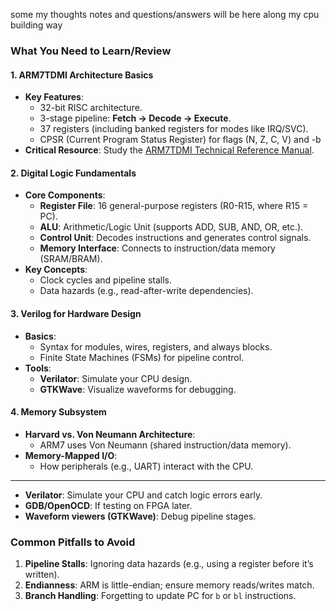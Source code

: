 some my thoughts notes and questions/answers will be here along my cpu building way



### **What You Need to Learn/Review**
#### **1. ARM7TDMI Architecture Basics**
   - **Key Features**:
     - 32-bit RISC architecture.
     - 3-stage pipeline: **Fetch → Decode → Execute**.
     - 37 registers (including banked registers for modes like IRQ/SVC).
     - CPSR (Current Program Status Register) for flags (N, Z, C, V) and -b
   - **Critical Resource**: Study the [ARM7TDMI Technical Reference Manual](https://developer.arm.com/documentation/ddi0210/c/).

#### **2. Digital Logic Fundamentals**
   - **Core Components**:
     - **Register File**: 16 general-purpose registers (R0-R15, where R15 = PC).
     - **ALU**: Arithmetic/Logic Unit (supports ADD, SUB, AND, OR, etc.).
     - **Control Unit**: Decodes instructions and generates control signals.
     - **Memory Interface**: Connects to instruction/data memory (SRAM/BRAM).
   - **Key Concepts**:
     - Clock cycles and pipeline stalls.
     - Data hazards (e.g., read-after-write dependencies).

#### **3. Verilog for Hardware Design**
   - **Basics**:
     - Syntax for modules, wires, registers, and always blocks.
     - Finite State Machines (FSMs) for pipeline control.
   - **Tools**:
     - **Verilator**: Simulate your CPU design.
     - **GTKWave**: Visualize waveforms for debugging.

#### **4. Memory Subsystem**
   - **Harvard vs. Von Neumann Architecture**:
     - ARM7 uses Von Neumann (shared instruction/data memory).
   - **Memory-Mapped I/O**:
     - How peripherals (e.g., UART) interact with the CPU.

---


- **Verilator**: Simulate your CPU and catch logic errors early.
- **GDB/OpenOCD**: If testing on FPGA later.
- **Waveform viewers (GTKWave)**: Debug pipeline stages.

### **Common Pitfalls to Avoid**
1. **Pipeline Stalls**: Ignoring data hazards (e.g., using a register before it’s written).
2. **Endianness**: ARM is little-endian; ensure memory reads/writes match.
3. **Branch Handling**: Forgetting to update PC for `b` or `bl` instructions.



